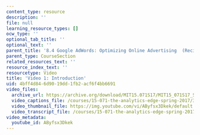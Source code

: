 ```yaml
---
content_type: resource
description: ''
file: null
learning_resource_types: []
ocw_type: ''
optional_tab_title: ''
optional_text: ''
parent_title: '8.4 Google AdWords: Optimizing Online Advertising  (Recitation)'
parent_type: CourseSection
related_resources_text: ''
resource_index_text: ''
resourcetype: Video
title: 'Video 1: Introduction'
uid: 4bff4d84-6d90-19dd-1fb2-acf6f4bb6691
video_files:
  archive_url: https://archive.org/download/MIT15.071S17/MIT15_071S17_Session_8.4.02_300k.mp4
  video_captions_file: /courses/15-071-the-analytics-edge-spring-2017/3618d19d614155849ae444dfa49ffc9f_AByfsx3Dkek.vtt
  video_thumbnail_file: https://img.youtube.com/vi/AByfsx3Dkek/default.jpg
  video_transcript_file: /courses/15-071-the-analytics-edge-spring-2017/e89771d12479e8087466a15266ca9870_AByfsx3Dkek.pdf
video_metadata:
  youtube_id: AByfsx3Dkek
---
```

